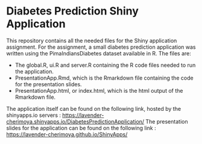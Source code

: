 # Diabetes Prediction Shiny Application
This repository contains all the needed files for the Shiny application assignment. For the assignment, a small diabetes prediction application was written using the PimaIndiansDiabetes dataset available in R. The files are:

- The global.R, ui.R and server.R containing the R code files needed to run the application.
- PresentationApp.Rmd, which is the Rmarkdown file containing the code for the presentation slides.
- PresentationApp.html, or index.html, which is the html output of the Rmarkdown file.

The application itself can be found on the following link, hosted by the shinyapps.io servers : https://lavender-cherimoya.shinyapps.io/DiabetesPredictionApplication/ 
The presentation slides for the application can be found on the following link : https://lavender-cherimoya.github.io/ShinyApps/
